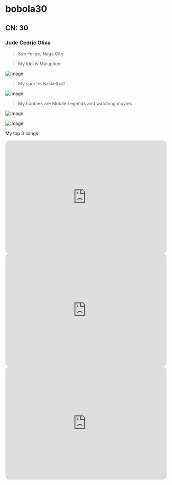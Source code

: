 # bobola30
## CN: 30
### Jude Cedric Oliva 
> San Felipe, Naga City

>My Idol is Malupiton

![image](https://github.com/user-attachments/assets/7d6b4c5f-378b-4844-8cd7-0dd7caf80d03)

>My sport is Basketball

![image](https://github.com/user-attachments/assets/32061159-263e-47cf-8494-61f764d9ff31)

>My hobbies are Mobile Legends and watching movies

![image](https://github.com/user-attachments/assets/81e57977-a5af-4303-be17-2bb0f659eacc)

![image](https://github.com/user-attachments/assets/c099bdcf-755a-4068-91f1-d9cda37ec806)

My top 3 songs

<iframe style="border-radius:12px" src="https://open.spotify.com/embed/track/41P6Tnd8KIHqON0QIydx6a?utm_source=generator" width="100%" height="352" frameBorder="0" allowfullscreen="" allow="autoplay; clipboard-write; encrypted-media; fullscreen; picture-in-picture" loading="lazy"></iframe>


<iframe style="border-radius:12px" src="https://open.spotify.com/embed/track/1Ukxccao1BlWrPhYkcXbwZ?utm_source=generator" width="100%" height="352" frameBorder="0" allowfullscreen="" allow="autoplay; clipboard-write; encrypted-media; fullscreen; picture-in-picture" loading="lazy"></iframe>


<iframe style="border-radius:12px" src="https://open.spotify.com/embed/track/2LlOeW5rVcvl3QcPNPcDus?utm_source=generator" width="100%" height="352" frameBorder="0" allowfullscreen="" allow="autoplay; clipboard-write; encrypted-media; fullscreen; picture-in-picture" loading="lazy"></iframe>
